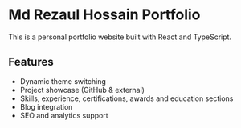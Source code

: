 # Md Rezaul Hossain Portfolio

This is a personal portfolio website built with React and TypeScript.

## Features

- Dynamic theme switching
- Project showcase (GitHub & external)
- Skills, experience, certifications, awards and education sections
- Blog integration
- SEO and analytics support